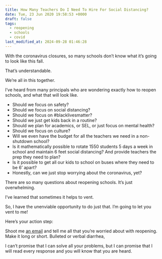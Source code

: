 ```yaml
---
title: How Many Teachers Do I Need To Hire For Social Distancing?
date: Tue, 23 Jun 2020 19:58:53 +0000
draft: false
tags:
  - reopening
  - schools
  - covid
last_modified_at: 2024-09-28 01:46:28
---
```


With the coronavirus closures, so many schools don’t know what it’s going to look like this fall.

That’s understandable.

We’re all in this together.

I’ve heard from many principals who are wondering exactly how to reopen schools, and what that will look like.

*   Should we focus on safety?
*   Should we focus on social distancing?
*   Should we focus on #blacklivesmatter?
*   Should we just get kids back in a routine?
*   Should we plan for academics, or SEL, or just focus on mental health?
*   Should we focus on culture?
*   Will we even have the budget for all the teachers we need in a non-shutdown school?
*   Is it mathematically possible to rotate 1550 students 5 days a week in school and maintain 6 feet social distancing? And provide teachers the prep they need to plan?
*   Is it possible to get all our kids to school on buses where they need to be 6’ apart?
*   Honestly, can we just stop worrying about the coronavirus, yet?

There are so many questions about reopening schools. It’s just overwhelming.

I’ve learned that sometimes it helps to vent.

So, I have the unenviable opportunity to do just that. I’m going to let you vent to me!

Here’s your action step:

Shoot me [an email](mailto:jethro@hey.com) and tell me all that you’re worried about with reopening. Make it long or short. Bulleted or verbal diarrhea,

I can’t promise that I can solve all your problems, but I can promise that I will read every response and you will know that you are heard.